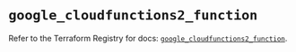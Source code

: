 # `google_cloudfunctions2_function`

Refer to the Terraform Registry for docs: [`google_cloudfunctions2_function`](https://registry.terraform.io/providers/hashicorp/google/6.46.0/docs/resources/cloudfunctions2_function).
